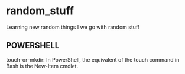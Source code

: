 # random_stuff

Learning new random things I we go with random stuff

## POWERSHELL

touch-or-mkdir: In PowerShell, the equivalent of the touch command in Bash is the New-Item cmdlet.
